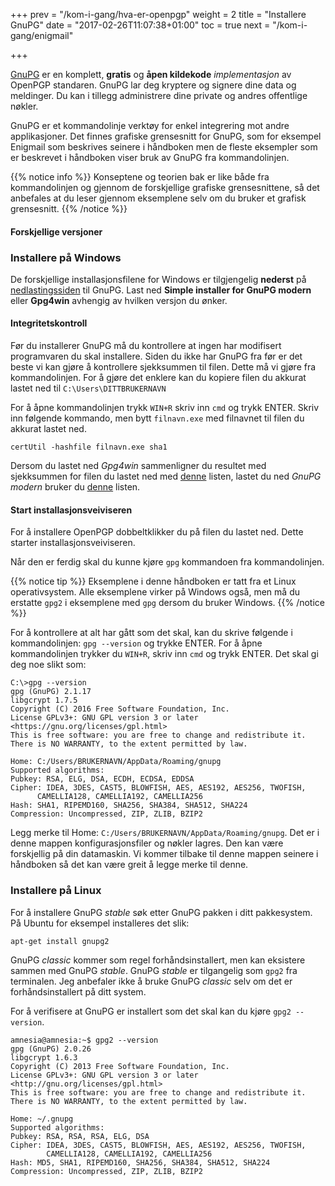 +++
prev = "/kom-i-gang/hva-er-openpgp"
weight = 2
title = "Installere GnuPG"
date = "2017-02-26T11:07:38+01:00"
toc = true
next = "/kom-i-gang/enigmail"

+++

[GnuPG](http://gnupg.org) er en komplett, **gratis** og **åpen kildekode** *implementasjon* av
OpenPGP standaren. GnuPG lar deg kryptere og signere dine data og meldinger.
Du kan i tillegg administrere dine private og andres offentlige nøkler.

GnuPG er et kommandolinje verktøy for enkel integrering mot andre applikasjoner.
Det finnes grafiske grensesnitt for GnuPG, som for eksempel Enigmail som beskrives
seinere i håndboken men de fleste eksempler som er beskrevet i håndboken viser
bruk av GnuPG fra kommandolinjen.

{{% notice info %}}
Konseptene og teorien bak er like både fra kommandolinjen og gjennom de forskjellige grafiske grensesnittene,
så det anbefales at du leser gjennom eksemplene selv om du bruker et grafisk grensesnitt.
{{% /notice %}}

#### Forskjellige versjoner

### Installere på Windows
De forskjellige installasjonsfilene for Windows er tilgjengelig **nederst** på
[nedlastingssiden](https://www.gnupg.org/download/index.html) til GnuPG.
Last ned **Simple installer for GnuPG modern** eller **Gpg4win** avhengig av
hvilken versjon du ønker.

#### Integritetskontroll
Før du installerer GnuPG må du kontrollere at ingen har modifisert programvaren
du skal installere. Siden du ikke har GnuPG fra før er det beste vi kan gjøre
å kontrollere sjekksummen til filen. Dette må vi gjøre fra kommandolinjen.
For å gjøre det enklere kan du kopiere filen du akkurat lastet ned til
`C:\Users\DITTBRUKERNAVN`

For å åpne kommandolinjen trykk `WIN+R` skriv inn `cmd` og trykk ENTER.
Skriv inn følgende kommando, men bytt `filnavn.exe` med filnavnet til filen
du akkurat lastet ned.

    certUtil -hashfile filnavn.exe sha1

Dersom du lastet ned *Gpg4win* sammenligner du resultet med sjekksummen for filen
du lastet ned med [denne](https://www.gpg4win.org/download.html)
listen, lastet du ned *GnuPG modern* bruker du
[denne](https://www.gnupg.org/download/integrity_check.html) listen.

#### Start installasjonsveiviseren
For å installere OpenPGP dobbeltklikker du på filen du lastet ned. Dette starter
installasjonsveiviseren.

Når den er ferdig skal du kunne kjøre `gpg` kommandoen fra kommandolinjen.

{{% notice tip %}}
Eksemplene i denne håndboken er tatt fra et Linux operativsystem.
Alle eksemplene virker på Windows også, men må du erstatte `gpg2` i eksemplene
med `gpg` dersom du bruker Windows.
{{% /notice %}}

For å kontrollere at alt har gått som det skal, kan du skrive følgende i kommandolinjen:
`gpg --version` og trykke ENTER. For å åpne kommandolinjen trykker du `WIN+R`, skriv inn `cmd` og trykk ENTER.
Det skal gi deg noe slikt som:

    C:\>gpg --version
    gpg (GnuPG) 2.1.17
    libgcrypt 1.7.5
    Copyright (C) 2016 Free Software Foundation, Inc.
    License GPLv3+: GNU GPL version 3 or later <https://gnu.org/licenses/gpl.html>
    This is free software: you are free to change and redistribute it.
    There is NO WARRANTY, to the extent permitted by law.

    Home: C:/Users/BRUKERNAVN/AppData/Roaming/gnupg
    Supported algorithms:
    Pubkey: RSA, ELG, DSA, ECDH, ECDSA, EDDSA
    Cipher: IDEA, 3DES, CAST5, BLOWFISH, AES, AES192, AES256, TWOFISH,
          CAMELLIA128, CAMELLIA192, CAMELLIA256
    Hash: SHA1, RIPEMD160, SHA256, SHA384, SHA512, SHA224
    Compression: Uncompressed, ZIP, ZLIB, BZIP2

Legg merke til Home: `C:/Users/BRUKERNAVN/AppData/Roaming/gnupg`. Det er i
denne mappen konfigurasjonsfiler og nøkler lagres. Den kan være forskjellig
på din datamaskin. Vi kommer tilbake til denne mappen seinere i håndboken så det
kan være greit å legge merke til denne.

### Installere på Linux
For å installere GnuPG *stable* søk etter GnuPG pakken i ditt pakkesystem.
På Ubuntu for eksempel installeres det slik:

    apt-get install gnupg2

GnuPG *classic* kommer som regel forhåndsinstallert, men kan eksistere sammen
med GnuPG *stable*. GnuPG *stable* er tilgangelig som `gpg2` fra terminalen.
Jeg anbefaler ikke å bruke GnuPG *classic* selv om det er forhåndsinstallert på
ditt system.

For å verifisere at GnuPG er installert som det skal kan du kjøre `gpg2 --version`.

    amnesia@amnesia:~$ gpg2 --version
    gpg (GnuPG) 2.0.26
    libgcrypt 1.6.3
    Copyright (C) 2013 Free Software Foundation, Inc.
    License GPLv3+: GNU GPL version 3 or later <http://gnu.org/licenses/gpl.html>
    This is free software: you are free to change and redistribute it.
    There is NO WARRANTY, to the extent permitted by law.

    Home: ~/.gnupg
    Supported algorithms:
    Pubkey: RSA, RSA, RSA, ELG, DSA
    Cipher: IDEA, 3DES, CAST5, BLOWFISH, AES, AES192, AES256, TWOFISH,
            CAMELLIA128, CAMELLIA192, CAMELLIA256
    Hash: MD5, SHA1, RIPEMD160, SHA256, SHA384, SHA512, SHA224
    Compression: Uncompressed, ZIP, ZLIB, BZIP2
